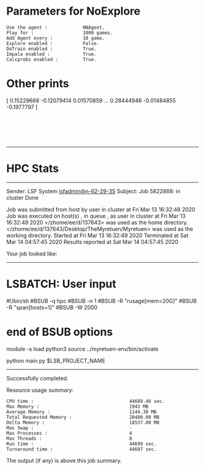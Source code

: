 # Parameters for NoExplore

    Use the agent :             NNAgent.
    Play for :                  1000 games.
    Add Agent every :           10 game.
    Explore enabled :           False.
    DoTrain enabled :           True.
    Impala enabled :            True.
    Calcprobs enabled :         True.

# Other prints

[ 0.15229668 -0.12079414  0.01570859 ...  0.28444946 -0.01484855
 -0.1977797 ]

 <br /> 
 <br /> 
 <br /> 
 <br />

---------------------------------------------------------------------------------------------------------------------

# HPC Stats


------------------------------------------------------------
Sender: LSF System <lsfadmin@n-62-29-35>
Subject: Job 5822868: <NNAgent8NoExplore> in cluster <dcc> Done

Job <NNAgent8NoExplore> was submitted from host <n-62-30-7> by user <s183905> in cluster <dcc> at Fri Mar 13 16:32:48 2020
Job was executed on host(s) <n-62-29-35>, in queue <hpc>, as user <s183905> in cluster <dcc> at Fri Mar 13 16:32:49 2020
</zhome/ee/d/137643> was used as the home directory.
</zhome/ee/d/137643/Desktop/TheMyretuen/Myretuen> was used as the working directory.
Started at Fri Mar 13 16:32:49 2020
Terminated at Sat Mar 14 04:57:45 2020
Results reported at Sat Mar 14 04:57:45 2020

Your job looked like:

------------------------------------------------------------
# LSBATCH: User input
#!/bin/sh
#BSUB -q hpc
#BSUB -n 1
#BSUB -R "rusage[mem=20G]"
#BSUB -R "span[hosts=1]"
#BSUB -W 2000
# end of BSUB options

module -s load python3
source ../myretuen-env/bin/activate

python main.py $LSB_PROJECT_NAME


------------------------------------------------------------

Successfully completed.

Resource usage summary:

    CPU time :                                   44689.46 sec.
    Max Memory :                                 1943 MB
    Average Memory :                             1144.30 MB
    Total Requested Memory :                     20480.00 MB
    Delta Memory :                               18537.00 MB
    Max Swap :                                   -
    Max Processes :                              4
    Max Threads :                                8
    Run time :                                   44699 sec.
    Turnaround time :                            44697 sec.

The output (if any) is above this job summary.

